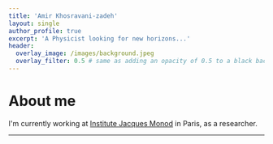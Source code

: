 ```yaml
---
title: 'Amir Khosravani-zadeh'
layout: single
author_profile: true
excerpt: 'A Physicist looking for new horizons...'
header:
  overlay_image: /images/background.jpeg
  overlay_filter: 0.5 # same as adding an opacity of 0.5 to a black background
---
```


# About me

I'm currently working at [Institute Jacques Monod](https://www.ijm.fr/) in Paris, as a researcher.

---

